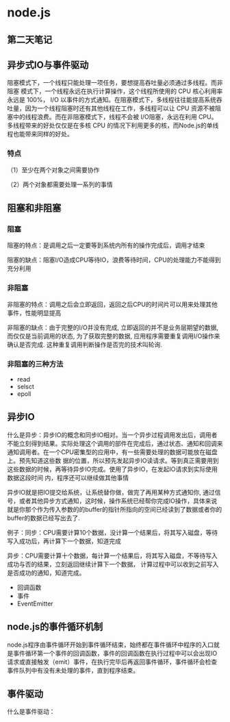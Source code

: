 # node.js

## 第二天笔记

## 异步式IO与事件驱动

阻塞模式下，一个线程只能处理一项任务，要想提高吞吐量必须通过多线程。而非阻塞 模式下，一个线程永远在执行计算操作，这个线程所使用的 CPU 核心利用率永远是 100%， I/O 以事件的方式通知。在阻塞模式下，多线程往往能提高系统吞吐量，因为一个线程阻塞时还有其他线程在工作，多线程可以让 CPU 资源不被阻塞中的线程浪费。而在非阻塞模式下，线程不会被 I/O阻塞，永远在利用 CPU。多线程带来的好处仅仅是在多核 CPU 的情况下利用更多的核，而Node.js的单线程也能带来同样的好处。

### 特点
（1）至少在两个对象之间需要协作

（2）两个对象都需要处理一系列的事情

## 阻塞和非阻塞

### 阻塞

阻塞的特点：是调用之后一定要等到系统内所有的操作完成后，调用才结束

阻塞的缺点：阻塞I/O造成CPU等待IO，浪费等待时间，CPU的处理能力不能得到充分利用

### 非阻塞

非阻塞的特点：调用之后会立即返回，返回之后CPU的时间片可以用来处理其他事件，性能明显提高

非阻塞的缺点：由于完整的I/O并没有完成, 立即返回的并不是业务层期望的数据, 而仅仅是当前调用的状态, 为了获取完整的数据, 应用程序需要重复调用I/O操作来确认是否完成. 这种重复调用判断操作是否完的技术叫轮询.

### 非阻塞的三种方法

* read 
* selsct 
* epoll 

## 异步IO

什么是异步：异步IO的概念和同步IO相对。当一个异步过程调用发出后，调用者不能立刻得到结果。实际处理这个调用的部件在完成后，通过状态、通知和回调来通知调用者。在一个CPU密集型的应用中，有一些需要处理的数据可能放在磁盘上。预先知道这些数 据的位置，所以预先发起异步IO读请求。等到真正需要用到这些数据的时候，再等待异步IO完成。使用了异步IO，在发起IO请求到实际使用数据这段时间 内，程序还可以继续做其他事情

异步IO就是把IO提交给系统，让系统替你做，做完了再用某种方式通知你, 通过信号，或者其他异步方式通知，这时候，操作系统已经帮你完成IO操作，具体来说就是你那个作为传入参数的的buffer的指针所指向的空间已经读到了数据或者你的buffer的数据已经写出去了.

例子：同步：CPU需要计算10个数据，没计算一个结果后，将其写入磁盘，等待写入成功后，再计算下一个数据，知道完成

异步：CPU需要计算十个数据，每计算一个结果后，将其写入磁盘，不等待写入成功与否的结果，立刻返回继续计算下一个数据，
计算过程中可以收到之前写入是否成功的通知，知道完成。

* 回调函数
* 事件
* EventEmitter

## node.js的事件循环机制

node.js程序由事件循环开始到事件循环结束，始终都在事件循环中程序的入口就是事件循环第一个事件的回调函数，事件的回调函数在执行过程中可以会出现IO请求或直接触发（emit）事件，在执行完毕后再返回事件循环，事件循环会检查事件队列中有没有未处理的事件，直到程序结束。

## 事件驱动

什么是事件驱动：



